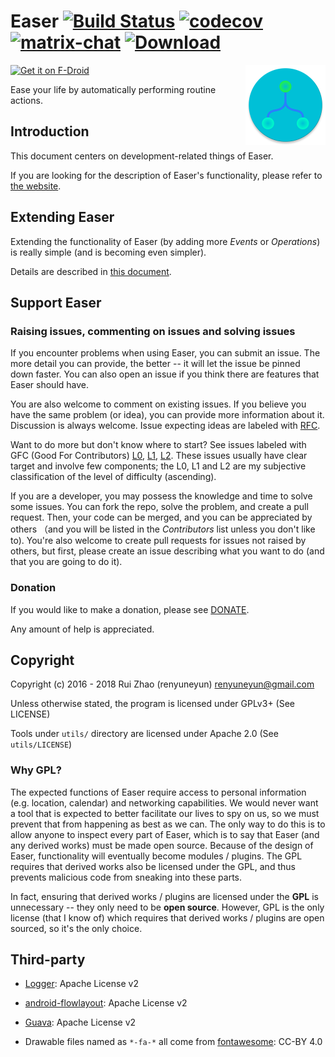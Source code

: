 Easer [![Build Status](https://travis-ci.org/renyuneyun/Easer.svg?branch=master)](https://travis-ci.org/renyuneyun/Easer) [![codecov](https://codecov.io/gh/renyuneyun/Easer/branch/master/graph/badge.svg)](https://codecov.io/gh/renyuneyun/Easer) [![matrix-chat](https://matrix.to/img/matrix-badge.svg)](https://matrix.to/#/#Easer:matrix.org)  [ ![Download](https://api.bintray.com/packages/renyuneyun/Android/Easer/images/download.svg) ](https://bintray.com/renyuneyun/Android/Easer/_latestVersion)
=======
[<img src="https://f-droid.org/badge/get-it-on.png"
      alt="Get it on F-Droid"
      height="60">](https://f-droid.org/app/ryey.easer)
<img align="right" src='./app/src/main/ic_launcher-web.png' width='128' height='128'/>

Ease your life by automatically performing routine actions.

Introduction
-----
This document centers on development-related things of Easer.

If you are looking for the description of Easer's functionality, please refer to [the website](https://renyuneyun.github.io/Easer/en/).

Extending Easer
------
Extending the functionality of Easer (by adding more *Events* or *Operations*) is really simple (and is becoming even simpler).

Details are described in [this document](https://renyuneyun.github.io/Easer/en/EXTEND).

Support Easer
------
### Raising issues, commenting on issues and solving issues
If you encounter problems when using Easer, you can submit an issue. The more detail you can provide, the better -- it will let the issue be pinned down faster.
You can also open an issue if you think there are features that Easer should have.

You are also welcome to comment on existing issues. If you believe you have the same problem (or idea), you can provide more information about it. Discussion is always welcome.
Issue expecting ideas are labeled with [RFC](https://github.com/renyuneyun/Easer/issues?q=is%3Aopen+label%3A%22RFC+%2F+Discussion+Wanted%22).

Want to do more but don't know where to start? See issues labeled with GFC (Good For Contributors) [L0](https://github.com/renyuneyun/Easer/issues?q=is%3Aissue+is%3Aopen+label%3A%22GFC%3A+L0%22), [L1](https://github.com/renyuneyun/Easer/issues?q=is%3Aissue+is%3Aopen+label%3A%22GFC%3A+L1%22), [L2](https://github.com/renyuneyun/Easer/issues?q=is%3Aissue+is%3Aopen+label%3A%22GFC%3A+L2%22). These issues usually have clear target and involve few components; the L0, L1 and L2 are my subjective classification of the level of difficulty (ascending).

If you are a developer, you may possess the knowledge and time to solve some issues. You can fork the repo, solve the problem, and create a pull request. Then, your code can be merged, and you can be appreciated by others （and you will be listed in the *Contributors* list unless you don't like to).
You're also welcome to create pull requests for issues not raised by others, but first, please create an issue describing what you want to do (and that you are going to do it).

### Donation

If you would like to make a donation, please see [DONATE](https://renyuneyun.github.io/Easer/en/DONATE).

Any amount of help is appreciated.

Copyright
------
Copyright (c) 2016 - 2018 Rui Zhao (renyuneyun) <renyuneyun@gmail.com>

Unless otherwise stated, the program is licensed under GPLv3+ (See LICENSE)

Tools under `utils/` directory are licensed under Apache 2.0 (See `utils/LICENSE`)

### Why GPL?

The expected functions of Easer require access to personal information (e.g. location, calendar) and networking capabilities. We would never want a tool that is expected to better facilitate our lives to spy on us, so we must prevent that from happening as best as we can. The only way to do this is to allow anyone to inspect every part of Easer, which is to say that Easer (and any derived works) must be made open source.
Because of the design of Easer, functionality will eventually become modules / plugins. The GPL requires that derived works also be licensed under the GPL, and thus prevents malicious code from sneaking into these parts.

In fact, ensuring that derived works / plugins are licensed under the **GPL** is unnecessary -- they only need to be **open source**. However, GPL is the only license (that I know of) which requires that derived works / plugins are open sourced, so it's the only choice.

Third-party
-----
* [Logger](https://github.com/orhanobut/logger): Apache License v2
* [android-flowlayout](https://github.com/ApmeM/android-flowlayout): Apache License v2
* [Guava](https://github.com/google/guava): Apache License v2

* Drawable files named as `*-fa-*` all come from [fontawesome](https://fontawesome.com/): CC-BY 4.0
